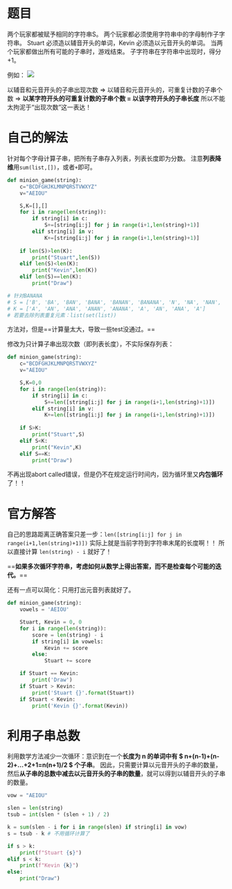 # 题目

两个玩家都被赋予相同的字符串S。
两个玩家都必须使用字符串中的字母制作子字符串。
Stuart 必须造以辅音开头的单词，Kevin 必须造以元音开头的单词。
当两个玩家都做出所有可能的子串时，游戏结束。
子字符串在字符串中出现时，得分+1。

例如：
![](https://s3.amazonaws.com/hr-challenge-images/9693/1450330231-04db904008-banana.png)

以辅音和元音开头的子串出现次数 
=> 以辅音和元音开头的，可重复计数的子串个数
=> **以某字符开头的可重复计数的子串个数 = 以该字符开头的子串长度**
所以不能太拘泥于“出现次数”这一表达！

# 自己的解法
针对每个字母计算子串，把所有子串存入列表，列表长度即为分数。
注意**列表降维**用`sum(list,[])`，或者`+`即可。

```py
def minion_game(string):
    c="BCDFGHJKLMNPQRSTVWXYZ"
    v="AEIOU"

    S,K=[],[]
    for i in range(len(string)):
        if string[i] in c:
            S+=[string[i:j] for j in range(i+1,len(string)+1)]
        elif string[i] in v:
            K+=[string[i:j] for j in range(i+1,len(string)+1)]
    
    if len(S)>len(K):
        print("Stuart",len(S))
    elif len(S)<len(K):
        print("Kevin",len(K))
    elif len(S)==len(K):
        print("Draw")

# 针对BANANA
# S = ['B', 'BA', 'BAN', 'BANA', 'BANAN', 'BANANA', 'N', 'NA', 'NAN', 'NANA', 'N', 'NA']
# K = ['A', 'AN', 'ANA', 'ANAN', 'ANANA', 'A', 'AN', 'ANA', 'A']
# 若要去除列表重复元素：list(set(list))
```
方法对，但是==计算量太大，导致一些test没通过。==

修改为只计算子串出现次数（即列表长度），不实际保存列表：
```py
def minion_game(string):
    c="BCDFGHJKLMNPQRSTVWXYZ"
    v="AEIOU"

    S,K=0,0
    for i in range(len(string)):
        if string[i] in c:
            S+=len([string[i:j] for j in range(i+1,len(string)+1)])
        elif string[i] in v:
            K+=len([string[i:j] for j in range(i+1,len(string)+1)])
            
    if S>K:
        print("Stuart",S)
    elif S<K:
        print("Kevin",K)
    elif S==K:
        print("Draw")
```
不再出现abort called错误，但是仍不在规定运行时间内，因为循环里又**内包循环**了！！

# 官方解答
自己的思路距离正确答案只差一步：`len([string[i:j] for j in range(i+1,len(string)+1)])` 实际上就是当前字符到字符串末尾的长度啊！！
所以直接计算 `len(string) - i` 就好了！

==**如果多次循环字符串，考虑如何从数学上得出答案，而不是检查每个可能的迭代。**==

还有一点可以简化：只用打出元音列表就好了。
```py
def minion_game(string):
    vowels = 'AEIOU'

    Stuart, Kevin = 0, 0
    for i in range(len(string)):
        score = len(string) - i
        if string[i] in vowels:
            Kevin += score
        else:
            Stuart += score

    if Stuart == Kevin:
        print('Draw')
    if Stuart > Kevin:
        print('Stuart {}'.format(Stuart))
    if Stuart < Kevin:
        print('Kevin {}'.format(Kevin))
```

# 利用子串总数
利用数学方法减少一次循环：意识到在一个**长度为 n 的单词中有 $ n+(n-1)+(n-2)+...+2+1=n(n+1)/2 $ 个子串**。
因此，只需要计算以元音开头的子串的数量，然后**从子串的总数中减去以元音开头的子串的数量**，就可以得到以辅音开头的子串的数量。

```py
vow = "AEIOU"

slen = len(string)
tsub = int(slen * (slen + 1) / 2)

k = sum(slen - i for i in range(slen) if string[i] in vow)   
s = tsub - k # 不用循环计算了

if s > k: 
    print(f"Stuart {s}")
elif s < k: 
    print(f"Kevin {k}")
else: 
    print("Draw")
```
